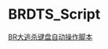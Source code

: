 # BRDTS_Script
[BR大逃杀键盘自动操作脚本](https://greasyfork.org/zh-CN/scripts/471055-brdts-autokeyboardscript)
